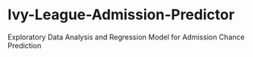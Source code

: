 # Ivy-League-Admission-Predictor
Exploratory Data Analysis and Regression Model for Admission Chance Prediction
